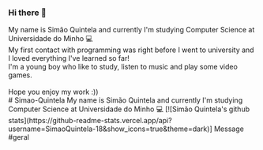 ### Hi there 👋

<!--
**SimaoQuintela/SimaoQuintela** is a ✨ _special_ ✨ repository because its `README.md` (this file) appears on your GitHub profile.
--!>

My name is Simão Quintela and currently I'm studying Computer Science at Universidade do Minho 💻 <br/>

My first contact with programming was right before I went to university and I loved everything
I've learned so far! <br/> I'm a young boy who like to study, listen to music and play some video games.<br/><br/>
Hope you enjoy my work :))<br/>

# Simao-Quintela 
My name is Simão Quintela and currently I'm studying Computer Science at Universidade do Minho 💻
<!--
## My college projects and solved exercises  
### 1st year - 1st semester 
- Programação Funcional (Functional Programming) - Haskell - [Exercises](https://github.com/NelsonAlmeida-18/UniversidadePF) 
- DMCD (DataMining para Ciência de Dados) - R - [Project](https://github.com/NelsonAlmeida-18/DMCD)

### 1st year - 2nd semester 
- Programação Imperativa (Imperative Programming) - C - [Exercises]
- Laboratórios de Algoritmia I - C/Assembly - [Projetcs]
- Sistemas de Computação (Computer Systems) - C/Assembly - [Projects] 

###LiveStreams
- Snake Game c/Pygame(Versão Tuga) - Python - [Project](https://github.com/NelsonAlmeida-18/streams/tree/main/Oant)
- Jogo do Galo Feito em Consola(GUIsh) - Python - [Project](https://github.com/NelsonAlmeida-18/streams/blob/main/felix.py)
--!>

[![Simão Quintela's github stats](https://github-readme-stats.vercel.app/api?username=SimaoQuintela-18&show_icons=true&theme=dark)]

Message #geral

